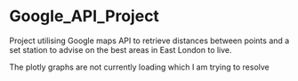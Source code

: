 # Google_API_Project
Project utilising Google maps API to retrieve distances between points and a set station to advise on the best areas in East London to live.

The plotly graphs are not currently loading which I am trying to resolve 
